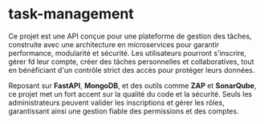 # task-management

Ce projet est une API conçue pour une plateforme de gestion des tâches, construite avec une architecture en microservices pour garantir performance, modularité et sécurité. Les utilisateurs pourront s'inscrire, gérer fd leur compte, créer des tâches personnelles et collaboratives, tout en bénéficiant d'un contrôle strict des accès pour protéger leurs données.

Reposant sur **FastAPI**, **MongoDB**, et des outils comme **ZAP** et **SonarQube**, ce projet met un fort accent sur la qualité du code et la sécurité. Seuls les administrateurs peuvent valider les inscriptions et gérer les rôles, garantissant ainsi une gestion fiable des permissions et des comptes.
